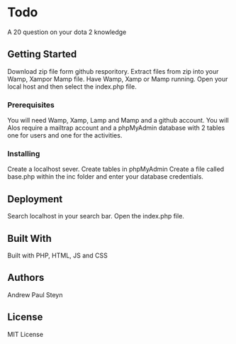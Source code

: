 # Todo
A 20 question on your dota 2 knowledge
## Getting Started
Download zip file form github resporitory. Extract files from zip into your Wamp, Xampor Mamp file. Have Wamp, Xamp or Mamp running. Open your local host and then select the index.php file.
### Prerequisites
You will need Wamp, Xamp, Lamp and Mamp and a github account. You will Alos require a mailtrap account and a phpMyAdmin database with 2 tables one for users and one for the activities.
### Installing
Create a localhost sever.
Create tables in phpMyAdmin
Create a file called base.php within the inc folder and enter your database credentials.
## Deployment
Search localhost in your search bar. Open the index.php file.
## Built With
Built with PHP, HTML, JS and CSS
## Authors
Andrew Paul Steyn
## License
MIT License
